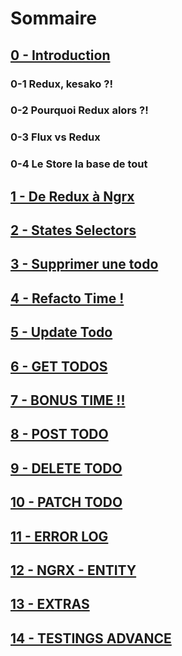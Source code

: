 # Sommaire

## [0 - Introduction](https://github.com/fausfore/ngrx-guide/blob/master/documentations/introduction.md)
### 0-1 Redux, kesako ?!
### 0-2 Pourquoi Redux alors ?!
### 0-3 Flux vs Redux
### 0-4 Le Store la base de tout
### 
## [1 - De Redux à Ngrx](https://github.com/fausfore/ngrx-guide/blob/master/documentations/step-1.md)

## [2 - States Selectors](https://github.com/fausfore/ngrx-guide/blob/master/documentations/step-2.md)

## [3 - Supprimer une todo](https://github.com/fausfore/ngrx-guide/blob/master/documentations/step-3.md)

## [4 - Refacto Time !](https://github.com/fausfore/ngrx-guide/blob/master/documentations/step-4.md)

## [5 - Update Todo](https://github.com/fausfore/ngrx-guide/blob/master/documentations/step-5.md)

## [6 - GET TODOS](https://github.com/fausfore/ngrx-guide/blob/master/documentations/step-6.md)

## [7 - BONUS TIME !!](https://github.com/fausfore/ngrx-guide/blob/master/documentations/step-7.md)

## [8 - POST TODO](https://github.com/fausfore/ngrx-guide/blob/master/documentations/step-8.md)

## [9 - DELETE TODO](https://github.com/fausfore/ngrx-guide/blob/master/documentations/step-9.md)

## [10 - PATCH TODO](https://github.com/fausfore/ngrx-guide/blob/master/documentations/step-10.md)

## [11 - ERROR LOG](https://github.com/fausfore/ngrx-guide/blob/master/documentations/step-1.md)

## [12 - NGRX - ENTITY](https://github.com/fausfore/ngrx-guide/blob/master/documentations/step-12.md)

## [13 - EXTRAS](https://github.com/fausfore/ngrx-guide/blob/master/documentations/step-13.md)

## [14 - TESTINGS ADVANCE](https://github.com/fausfore/ngrx-guide/blob/master/documentations/step-14.md)
<!--stackedit_data:
eyJoaXN0b3J5IjpbLTE2MTY1MDMwOSwxNTY3MzMxNjQyXX0=
-->